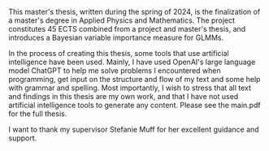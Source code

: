 This master's thesis, written during the spring of 2024, is the finalization of a master's degree in Applied Physics and Mathematics. The project constitutes 45 ECTS combined from a project and master's thesis, and introduces a Bayesian variable importance measure for GLMMs.

In the process of creating this thesis, some tools that use artificial intelligence have been used. Mainly, I have used OpenAI's large language model ChatGPT to help me solve problems I encountered when programming, get input on the structure and flow of my text and some help with grammar and spelling. Most importantly, I wish to stress that all text and findings in this thesis are my own work, and that I have not used artificial intelligence tools to generate any content. Please see the main.pdf for the full thesis. 

I want to thank my supervisor Stefanie Muff for her excellent guidance and support.
